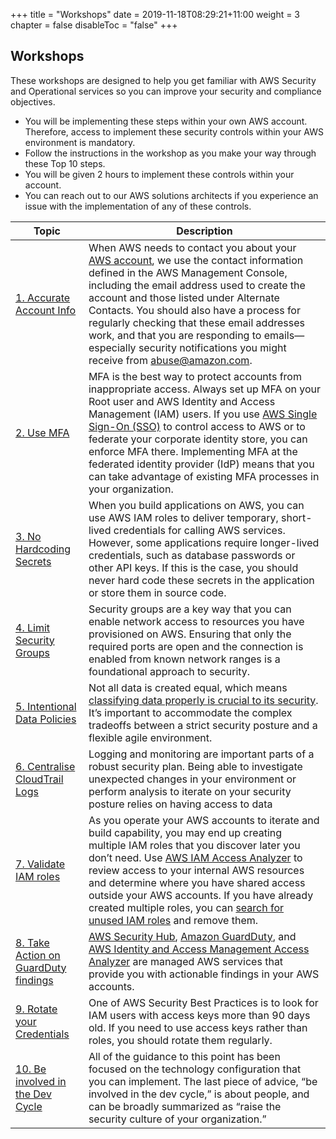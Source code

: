 +++
title = "Workshops"
date = 2019-11-18T08:29:21+11:00
weight = 3
chapter = false
disableToc = "false"
+++

## Workshops

These workshops are designed to help you get familiar with AWS Security and Operational services so you can improve your security and compliance objectives. 

* You will be implementing these steps within your own AWS account. Therefore, access to implement these security controls within your AWS environment is mandatory.
* Follow the instructions in the workshop as you make your way through these Top 10 steps. 
* You will be given 2 hours to implement these controls within your account. 
* You can reach out to our AWS solutions architects if you experience an issue with the implementation of any of these controls. 

| Topic | Description |
|-----------|---------|
|[1. Accurate Account Info](/workshops/module1) | When AWS needs to contact you about your [AWS account](https://aws.amazon.com/answers/security/aws-secure-account-setup/), we use the contact information defined in the AWS Management Console, including the email address used to create the account and those listed under Alternate Contacts. You should also have a process for regularly checking that these email addresses work, and that you are responding to emails—especially security notifications you might receive from abuse@amazon.com.
|[2. Use MFA](/workshops/module2)| MFA is the best way to protect accounts from inappropriate access. Always set up MFA on your Root user and AWS Identity and Access Management (IAM) users. If you use [AWS Single Sign-On (SSO)](https://aws.amazon.com/single-sign-on/) to control access to AWS or to federate your corporate identity store, you can enforce MFA there. Implementing MFA at the federated identity provider (IdP) means that you can take advantage of existing MFA processes in your organization. 
|[3. No Hardcoding Secrets](/workshops/module3)| When you build applications on AWS, you can use AWS IAM roles to deliver temporary, short-lived credentials for calling AWS services. However, some applications require longer-lived credentials, such as database passwords or other API keys. If this is the case, you should never hard code these secrets in the application or store them in source code.
|[4. Limit Security Groups](/workshops/module4)| Security groups are a key way that you can enable network access to resources you have provisioned on AWS. Ensuring that only the required ports are open and the connection is enabled from known network ranges is a foundational approach to security.
|[5. Intentional Data Policies](/workshops/module5)| Not all data is created equal, which means [classifying data properly is crucial to its security](https://aws.amazon.com/blogs/database/best-practices-for-securing-sensitive-data-in-aws-data-stores/). It’s important to accommodate the complex tradeoffs between a strict security posture and a flexible agile environment. 
|[6. Centralise CloudTrail Logs](/workshops/module6)| Logging and monitoring are important parts of a robust security plan. Being able to investigate unexpected changes in your environment or perform analysis to iterate on your security posture relies on having access to data
|[7. Validate IAM roles](/workshops/module7)| As you operate your AWS accounts to iterate and build capability, you may end up creating multiple IAM roles that you discover later you don’t need. Use [AWS IAM Access Analyzer](https://aws.amazon.com/iam/features/analyze-access/) to review access to your internal AWS resources and determine where you have shared access outside your AWS accounts. If you have already created multiple roles, you can [search for unused IAM roles](https://aws.amazon.com/blogs/security/continuously-monitor-unused-iam-roles-aws-config/) and remove them.
|[8. Take Action on GuardDuty findings](/workshops/module8)| [AWS Security Hub](https://docs.aws.amazon.com/securityhub/latest/userguide/what-is-securityhub.html), [Amazon GuardDuty](https://aws.amazon.com/guardduty/), and [AWS Identity and Access Management Access Analyzer](https://aws.amazon.com/iam/features/analyze-access/) are managed AWS services that provide you with actionable findings in your AWS accounts. 
|[9. Rotate your Credentials](/workshops/module9)| One of AWS Security Best Practices is to look for IAM users with access keys more than 90 days old. If you need to use access keys rather than roles, you should rotate them regularly.
|[10. Be involved in the Dev Cycle](/workshops/module10)| All of the guidance to this point has been focused on the technology configuration that you can implement. The last piece of advice, “be involved in the dev cycle,” is about people, and can be broadly summarized as “raise the security culture of your organization.” 
